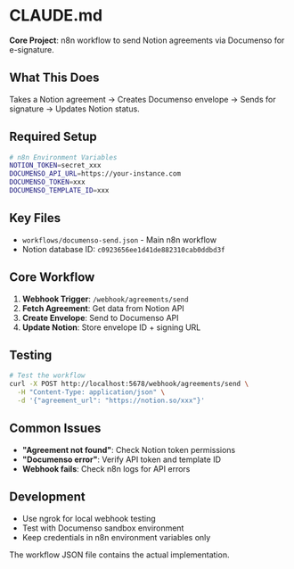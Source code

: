 # CLAUDE.md

**Core Project**: n8n workflow to send Notion agreements via Documenso for e-signature.

## What This Does

Takes a Notion agreement → Creates Documenso envelope → Sends for signature → Updates Notion status.

## Required Setup

```bash
# n8n Environment Variables
NOTION_TOKEN=secret_xxx
DOCUMENSO_API_URL=https://your-instance.com  
DOCUMENSO_TOKEN=xxx
DOCUMENSO_TEMPLATE_ID=xxx
```

## Key Files

- `workflows/documenso-send.json` - Main n8n workflow
- Notion database ID: `c0923656ee1d41de882310cab0ddbd3f`

## Core Workflow

1. **Webhook Trigger**: `/webhook/agreements/send`
2. **Fetch Agreement**: Get data from Notion API
3. **Create Envelope**: Send to Documenso API
4. **Update Notion**: Store envelope ID + signing URL

## Testing

```bash
# Test the workflow
curl -X POST http://localhost:5678/webhook/agreements/send \
  -H "Content-Type: application/json" \
  -d '{"agreement_url": "https://notion.so/xxx"}'
```

## Common Issues

- **"Agreement not found"**: Check Notion token permissions
- **"Documenso error"**: Verify API token and template ID
- **Webhook fails**: Check n8n logs for API errors

## Development

- Use ngrok for local webhook testing
- Test with Documenso sandbox environment  
- Keep credentials in n8n environment variables only

The workflow JSON file contains the actual implementation.